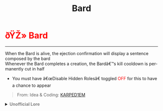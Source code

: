 ﻿---
lang: en-US
title: Bard
prev: /options/Settings/Impostors.html
next: /options/Settings/Impostors.html
---

# <font color=red>ðŸŽ» <b>Bard</b></font> <Badge text="Hidden" type="tip" vertical="middle"/>
---

When the Bard is alive, the ejection confirmation will display a sentence composed by the bard<br>
Whenever the Bard completes a creation, the Bardâ€™s kill cooldown is permanently cut in half
* You must have â€œDisable Hidden Rolesâ€ toggled <font color=red>OFF</font> for this to have a chance to appear

> From: Idea & Coding: [KARPED1EM](https://github.com/KARPED1EM)

<details>
<summary><b><font color=gray>Unofficial Lore</font></b></summary>


Hereâ€™s a refined version of your story that adheres to guidelines and enhances clarity:

A New Assignment

One day, after losing a bet to the Ludopath, The Arrogance and The Bomber found themselves assigned to clean the lab for a week. â€œAnd of course, the evil cloning machine is in there,â€ Arro grumbled.

â€œHonestly, this is your fault!â€ The Arrogance shot back.

â€œHow was I supposed to know someone could eat that many pizzas in one bite?â€ The Bomber retorted, feigning innocence. â€œWell, excuse me for trying to get out of chores!â€

Arro paused. â€œIsnâ€™t that the evil cloning machine they were using?â€

â€œOh yeah! I was in that once,â€ The Bomber recalled, grinning. â€œIt tasted funny. You should give it a try; itâ€™ll be fun!â€

â€œHmmmâ€¦ they do say curiosity killed the cat,â€ Arro mused. With a mix of excitement and hesitation, he stepped inside the machine.

A Surprising Outcome

Moments later, he emerged from the other side, transformed.

â€œWhoa! Itâ€™s literally you, butâ€¦ more nerdy!â€ The Bomber exclaimed, barely containing his laughter.

â€œLetâ€™s show it to the boss,â€ Arro suggested, intrigued by the potential.

An Unexpected Mission

The Mind, curious about this new development, decided to send The Arrogance and the newly acquired Bard on a mission. It started smoothly until a meeting was called, and an innocent bean was ejected. Instead of the usual role reveal, musical notes appeared on the screen: â€œâ™ª â™ª â™ªâ€

The Arrogance observed this bizarre occurrence, realizing it kept happening.

â€œHmm, interesting,â€ he thought.

Experiment No. 2

It became clear that the Bard could kill like any impostor, but something unique occurred when a player was ejected while the Bard was still alive: random musical notes would display instead of revealing roles. Moreover, after each ejection, the Bardâ€™s cooldown was halved.

â€œThis is definitely something special,â€ The Arrogance concluded. Thus, he became known as The Bardâ€”a unique force within the game.
> Submitted by: burgerman7286
</details>
